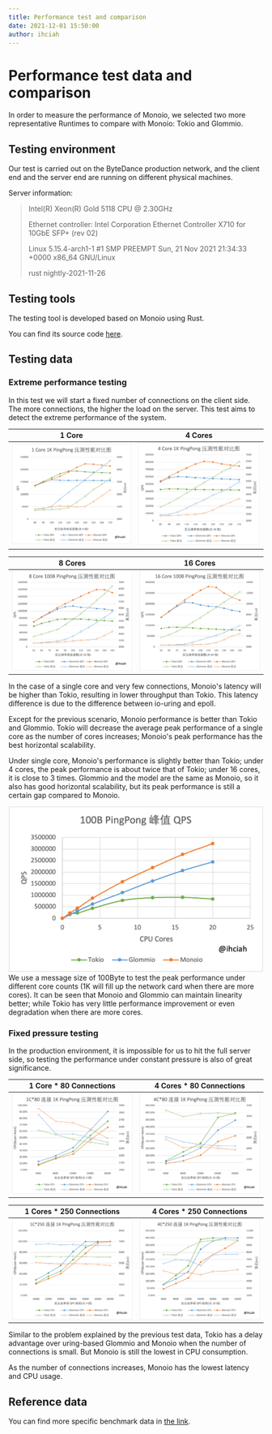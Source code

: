 ```yaml
---
title: Performance test and comparison
date: 2021-12-01 15:50:00
author: ihciah
---
```


# Performance test data and comparison

In order to measure the performance of Monoio, we selected two more representative Runtimes to compare with Monoio: Tokio and Glommio.

## Testing environment
Our test is carried out on the ByteDance production network, and the client end and the server end are running on different physical machines.

Server information:
> Intel(R) Xeon(R) Gold 5118 CPU @ 2.30GHz
>
> Ethernet controller: Intel Corporation Ethernet Controller X710 for 10GbE SFP+ (rev 02)
>
> Linux 5.15.4-arch1-1 #1 SMP PREEMPT Sun, 21 Nov 2021 21:34:33 +0000 x86_64 GNU/Linux
>
> rust nightly-2021-11-26

## Testing tools
The testing tool is developed based on Monoio using Rust.

You can find its source code [here](https://github.com/monoio-rs/monoio-benchmark).

## Testing data

### Extreme performance testing
In this test we will start a fixed number of connections on the client side. The more connections, the higher the load on the server. This test aims to detect the extreme performance of the system.

1 Core                     |  4 Cores
:-------------------------:|:-------------------------:
![1core](/.github/resources/benchmark/monoio-bench-1C.png)  |  ![4cores](/.github/resources/benchmark/monoio-bench-4C.png)

8 Cores                     |  16 Cores
:-------------------------:|:-------------------------:
![8cores](/.github/resources/benchmark/monoio-bench-8C.png)  |  ![16cores](/.github/resources/benchmark/monoio-bench-16C.png)

In the case of a single core and very few connections, Monoio's latency will be higher than Tokio, resulting in lower throughput than Tokio. This latency difference is due to the difference between io-uring and epoll.

Except for the previous scenario, Monoio performance is better than Tokio and Glommio. Tokio will decrease the average peak performance of a single core as the number of cores increases; Monoio's peak performance has the best horizontal scalability.

Under single core, Monoio's performance is slightly better than Tokio; under 4 cores, the peak performance is about twice that of Tokio; under 16 cores, it is close to 3 times. Glommio and the model are the same as Monoio, so it also has good horizontal scalability, but its peak performance is still a certain gap compared to Monoio.

![100B](/.github/resources/benchmark/monoio-bench-100B.png)
We use a message size of 100Byte to test the peak performance under different core counts (1K will fill up the network card when there are more cores). It can be seen that Monoio and Glommio can maintain linearity better; while Tokio has very little performance improvement or even degradation when there are more cores.

### Fixed pressure testing
In the production environment, it is impossible for us to hit the full server side, so testing the performance under constant pressure is also of great significance.

1 Core * 80 Connections    |  4 Cores * 80 Connections
:-------------------------:|:-------------------------:
![1core*80](/.github/resources/benchmark/monoio-bench-1C-80conn-qps.png)  |  ![4cores*80](/.github/resources/benchmark/monoio-bench-4C-80conn-qps.png)

1 Cores * 250 Connections  |  4 Cores * 250 Connections
:-------------------------:|:-------------------------:
![1core*250](/.github/resources/benchmark/monoio-bench-1C-250conn-qps.png)  |  ![4cores*250](/.github/resources/benchmark/monoio-bench-4C-250conn-qps.png)

Similar to the problem explained by the previous test data, Tokio has a delay advantage over uring-based Glommio and Monoio when the number of connections is small. But Monoio is still the lowest in CPU consumption.

As the number of connections increases, Monoio has the lowest latency and CPU usage.

## Reference data
You can find more specific benchmark data in [the link](/.github/resources/benchmark/raw_data.txt).
